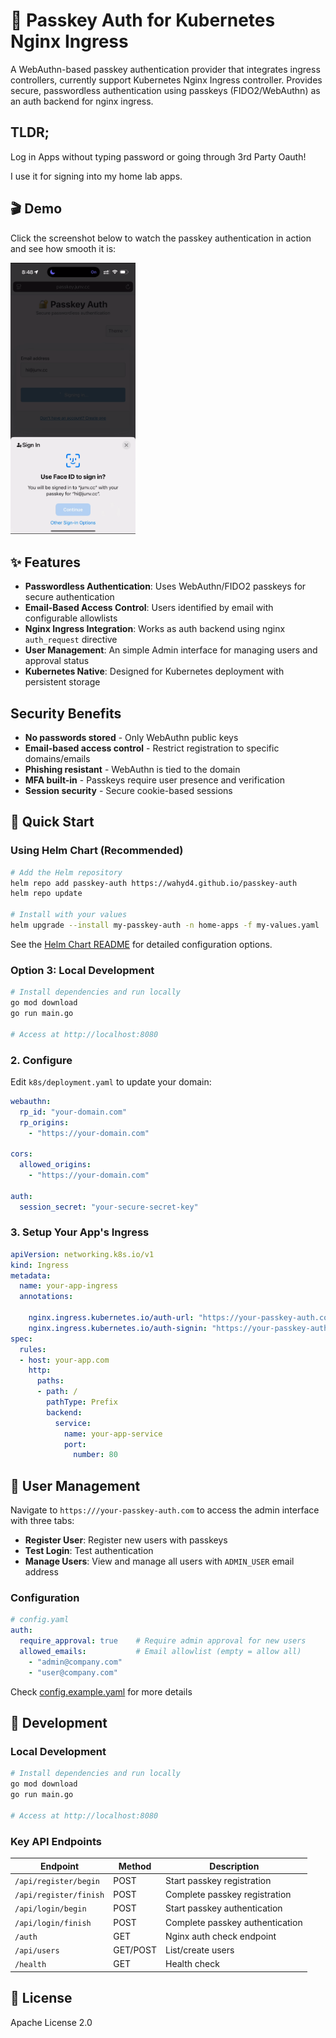 # 🔐 Passkey Auth for Kubernetes Nginx Ingress

A WebAuthn-based passkey authentication provider that integrates ingress controllers, currently support Kubernetes Nginx Ingress controller. Provides secure, passwordless authentication using passkeys (FIDO2/WebAuthn) as an auth backend for nginx ingress.

## TLDR;

Log in Apps without typing password or going through 3rd Party Oauth!

I use it for signing into my home lab apps.

## 🎬 Demo

Click the screenshot below to watch the passkey authentication in action and see how smooth it is:

<a href="demo.MOV">
  <img src="passkey-auth-screenshot.png" alt="Click to play demo - Passkey Auth Interface" width="200">
</a>


## ✨ Features

- **Passwordless Authentication**: Uses WebAuthn/FIDO2 passkeys for secure authentication
- **Email-Based Access Control**: Users identified by email with configurable allowlists
- **Nginx Ingress Integration**: Works as auth backend using nginx `auth_request` directive
- **User Management**: An simple Admin interface for managing users and approval status
- **Kubernetes Native**: Designed for Kubernetes deployment with persistent storage

## Security Benefits

- **No passwords stored** - Only WebAuthn public keys
- **Email-based access control** - Restrict registration to specific domains/emails
- **Phishing resistant** - WebAuthn is tied to the domain
- **MFA built-in** - Passkeys require user presence and verification
- **Session security** - Secure cookie-based sessions

## 🚀 Quick Start

### Using Helm Chart (Recommended)

```bash
# Add the Helm repository
helm repo add passkey-auth https://wahyd4.github.io/passkey-auth
helm repo update

# Install with your values
helm upgrade --install my-passkey-auth -n home-apps -f my-values.yaml  passkey-auth/passkey-auth
```

See the [Helm Chart README](helm/passkey-auth/README.md) for detailed configuration options.


### Option 3: Local Development

```bash
# Install dependencies and run locally
go mod download
go run main.go

# Access at http://localhost:8080
```

### 2. Configure

Edit `k8s/deployment.yaml` to update your domain:

```yaml
webauthn:
  rp_id: "your-domain.com"
  rp_origins:
    - "https://your-domain.com"

cors:
  allowed_origins:
    - "https://your-domain.com"

auth:
  session_secret: "your-secure-secret-key"
```

### 3. Setup Your App's Ingress

```yaml
apiVersion: networking.k8s.io/v1
kind: Ingress
metadata:
  name: your-app-ingress
  annotations:

    nginx.ingress.kubernetes.io/auth-url: "https://your-passkey-auth.com/auth"
    nginx.ingress.kubernetes.io/auth-signin: "https://your-passkey-auth.com/?redirect=https%3A%2F%2F$host$request_uri"
spec:
  rules:
  - host: your-app.com
    http:
      paths:
      - path: /
        pathType: Prefix
        backend:
          service:
            name: your-app-service
            port:
              number: 80
```


## 👥 User Management

Navigate to `https:///your-passkey-auth.com` to access the admin interface with three tabs:
- **Register User**: Register new users with passkeys
- **Test Login**: Test authentication
- **Manage Users**: View and manage all users with `ADMIN_USER` email address

### Configuration

```yaml
# config.yaml
auth:
  require_approval: true    # Require admin approval for new users
  allowed_emails:           # Email allowlist (empty = allow all)
    - "admin@company.com"
    - "user@company.com"
```
Check [config.example.yaml](./config.example.yaml) for more details

## 🔧 Development

### Local Development

```bash
# Install dependencies and run locally
go mod download
go run main.go

# Access at http://localhost:8080
```

### Key API Endpoints

| Endpoint | Method | Description |
|----------|--------|-------------|
| `/api/register/begin` | POST | Start passkey registration |
| `/api/register/finish` | POST | Complete passkey registration |
| `/api/login/begin` | POST | Start passkey authentication |
| `/api/login/finish` | POST | Complete passkey authentication |
| `/auth` | GET | Nginx auth check endpoint |
| `/api/users` | GET/POST | List/create users |
| `/health` | GET | Health check |


## 📄 License

Apache License 2.0
